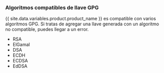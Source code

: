 
### Algoritmos compatibles de llave GPG

{{ site.data.variables.product.product_name }} es compatible con varios algoritmos GPG. Si tratas de agregar una llave generada con un algoritmo no compatible, puedes llegar a un error.

- RSA
- ElGamal
- DSA
- ECDH
- ECDSA
- EdDSA
